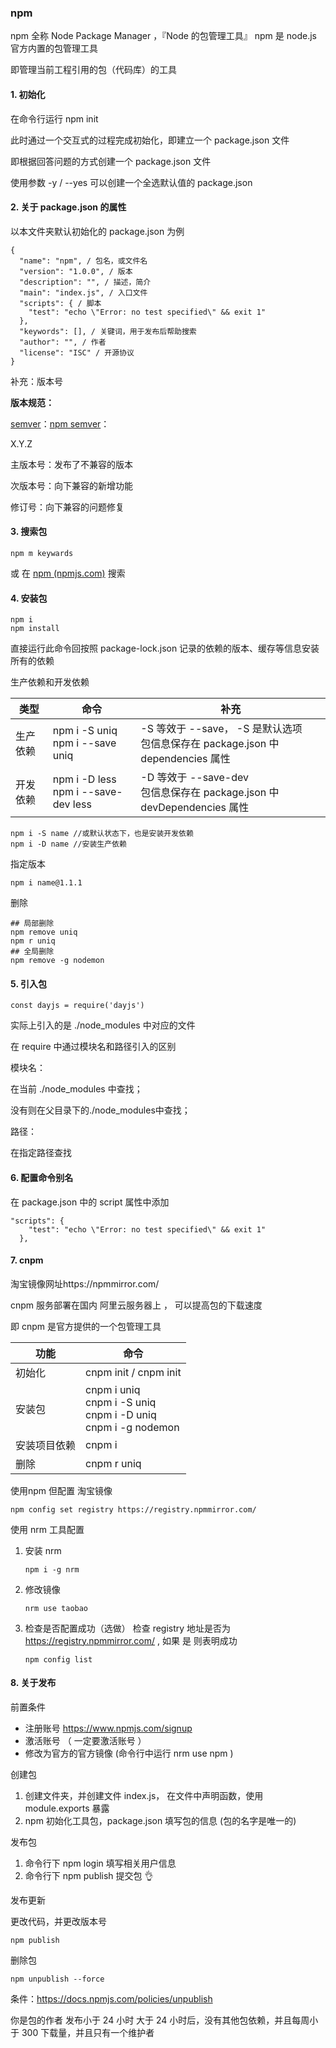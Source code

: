 ### npm

npm 全称 Node Package Manager ，『Node 的包管理工具』
npm 是 node.js 官方内置的包管理工具

即管理当前工程引用的包（代码库）的工具

#### 1. 初始化

在命令行运行 npm init

此时通过一个交互式的过程完成初始化，即建立一个 package.json 文件

即根据回答问题的方式创建一个 package.json 文件

使用参数 -y / --yes 可以创建一个全选默认值的 package.json

#### 2. 关于 package.json 的属性

以本文件夹默认初始化的 package.json 为例

```
{
  "name": "npm", / 包名，或文件名
  "version": "1.0.0", / 版本
  "description": "", / 描述，简介
  "main": "index.js", / 入口文件
  "scripts": { / 脚本
    "test": "echo \"Error: no test specified\" && exit 1"
  },
  "keywords": [], / 关键词，用于发布后帮助搜索
  "author": "", / 作者
  "license": "ISC" / 开源协议
}
```

补充：版本号

**版本规范：**

[semver](https://semver.org/lang/zh-CN/)：[npm semver](https://docs.npmjs.com/misc/semver)：

X.Y.Z

主版本号：发布了不兼容的版本

次版本号：向下兼容的新增功能

修订号：向下兼容的问题修复

#### 3. 搜索包

```
npm m keywards
```

或 在 [npm (npmjs.com)](https://www.npmjs.com/) 搜索

#### 4. 安装包

```
npm i
npm install
```

直接运行此命令回按照 package-lock.json 记录的依赖的版本、缓存等信息安装所有的依赖

生产依赖和开发依赖

| 类型     | 命令                                         | 补充                                                                                 |
| -------- | -------------------------------------------- | ------------------------------------------------------------------------------------ |
| 生产依赖 | npm i -S uniq<br />npm i --save uniq         | -S 等效于 --save， -S 是默认选项<br />包信息保存在 package.json 中 dependencies 属性 |
| 开发依赖 | npm i -D less<br />npm i --save-dev less   | -D 等效于 --save-dev<br />包信息保存在 package.json 中 devDependencies 属性         |

```
npm i -S name //或默认状态下，也是安装开发依赖
npm i -D name //安装生产依赖
```

指定版本

```
npm i name@1.1.1
```

删除

```
## 局部删除
npm remove uniq
npm r uniq
## 全局删除
npm remove -g nodemon
```


#### 5. 引入包

```
const dayjs = require('dayjs')
```

实际上引入的是 ./node_modules 中对应的文件


在 require 中通过模块名和路径引入的区别

模块名：

在当前 ./node_modules 中查找；

没有则在父目录下的./node_modules中查找；

路径：

在指定路径查找


#### 6. 配置命令别名

在 package.json 中的 script 属性中添加

```
"scripts": {
    "test": "echo \"Error: no test specified\" && exit 1"
  },
```

#### 7. cnpm

淘宝镜像网址https://npmmirror.com/

cnpm 服务部署在国内 阿里云服务器上 ， 可以提高包的下载速度

即 cnpm 是官方提供的一个包管理工具

| 功能         | 命令                                                                       |
| ------------ | -------------------------------------------------------------------------- |
| 初始化       | cnpm init / cnpm init                                                      |
| 安装包       | cnpm i uniq<br />cnpm i -S uniq<br />cnpm i -D uniq<br />cnpm i -g nodemon |
| 安装项目依赖 | cnpm i                                                                     |
| 删除         | cnpm r uniq                                                                |

使用npm 但配置 淘宝镜像

```
npm config set registry https://registry.npmmirror.com/
```

使用 nrm 工具配置

1. 安装 nrm

   ```
   npm i -g nrm
   ```
2. 修改镜像

   ```
   nrm use taobao
   ```
3. 检查是否配置成功（选做）
   检查 registry 地址是否为 https://registry.npmmirror.com/ , 如果 是 则表明成功

   ```
   npm config list
   ```

#### 8. 关于发布

前置条件

* 注册账号 https://www.npmjs.com/signup
* 激活账号 （ 一定要激活账号 ）
* 修改为官方的官方镜像 (命令行中运行 nrm use npm )

创建包

1. 创建文件夹，并创建文件 index.js， 在文件中声明函数，使用 module.exports 暴露
2. npm 初始化工具包，package.json 填写包的信息 (包的名字是唯一的)

发布包

1. 命令行下 npm login 填写相关用户信息
2. 命令行下 npm publish 提交包 👌

发布更新

更改代码，并更改版本号

```
npm publish
```

删除包

```
npm unpublish --force
```

条件：https://docs.npmjs.com/policies/unpublish

你是包的作者
发布小于 24 小时
大于 24 小时后，没有其他包依赖，并且每周小于 300 下载量，并且只有一个维护者
